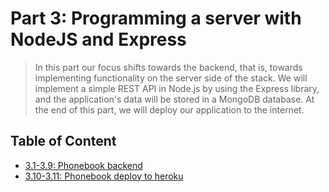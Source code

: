 # Part 3: Programming a server with NodeJS and Express

> In this part our focus shifts towards the backend, that is, towards implementing functionality on the server side of the stack. We will implement a simple REST API in Node.js by using the Express library, and the application's data will be stored in a MongoDB database. At the end of this part, we will deploy our application to the internet.

## Table of Content
  - [3.1-3.9: Phonebook backend](https://github.com/KXLAA/phonebook-backend)
  - [3.10-3.11: Phonebook deploy to heroku](https://phonebook-backend-full-stack-o.herokuapp.com/)
